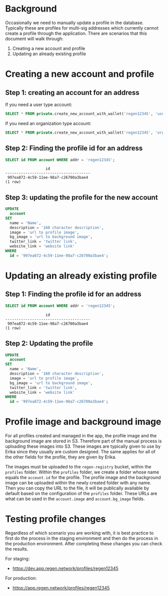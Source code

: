 # Background

Occasionally we need to manually update a profile in the database.
Typically these are profiles for multi-sig addresses which currently cannot create a profile through the application.
There are scenarios that this document will walk through:

1. Creating a new account and profile
2. Updating an already existing profile

# Creating a new account and profile

## Step 1: creating an account for an address

If you need a user type account:

```sql
SELECT * FROM private.create_new_account_with_wallet('regen12345', 'user');
```

If you need an organization type account:

```sql
SELECT * FROM private.create_new_account_with_wallet('regen12345', 'organization');
```

## Step 2: Finding the profile id for an address

```sql
SELECT id FROM account WHERE addr = 'regen12345';
```

```
                  id
--------------------------------------
 997ea872-4c59-11ee-98a7-c26700a3bae4
(1 row)
```

## Step 3: updating the profile for the new account

```sql
UPDATE
  account
SET
  name = 'Name',
  description = '160 character description',
  image = 'url to profile image',
  bg_image = 'url to background image',
  twitter_link = 'twitter link',
  website_link = 'website link'
WHERE
  id = '997ea872-4c59-11ee-98a7-c26700a3bae4';
```

# Updating an already existing profile

## Step 1: Finding the profile id for an address

```sql
SELECT id FROM account WHERE addr = 'regen12345';
```

```
                  id
--------------------------------------
 997ea872-4c59-11ee-98a7-c26700a3bae4
(1 row)
```

## Step 2: Updating the profile

```sql
UPDATE
  account
SET
  name = 'Name',
  description = '160 character description',
  image = 'url to profile image',
  bg_image = 'url to background image',
  twitter_link = 'twitter link',
  website_link = 'website link'
WHERE
  id = '997ea872-4c59-11ee-98a7-c26700a3bae4';
```

# Profile image and background image

For all profiles created and managed in the app, the profile image and the background image are stored in S3.
Therefore part of the manual process is uploading these images into S3.
These images are typically given to use by Erika since they usually are custom designed.
The same applies for all of the other fields for the profile, they are given by Erika.

The images must be uploaded to the `regen-registry` bucket, within the `profiles` folder.
Within the `profiles` folder, we create a folder whose name equals the `account.id` for the profile.
The profile image and the background image can be uploaded within the newly created folder with any name.
Then you can copy the URL to the file, it will be publically available by default based on the configuration of the `profiles` folder.
These URLs are what can be used in the `account.image` and `account.bg_image` fields.

# Testing profile changes

Regardless of which scenario you are working with, it is best practice to first do the process in the staging environment and then do the process in the production environment.
After completing these changes you can check the results.

For staging:

- https://dev.app.regen.network/profiles/regen12345

For production:

- https://app.regen.network/profiles/regen12345
